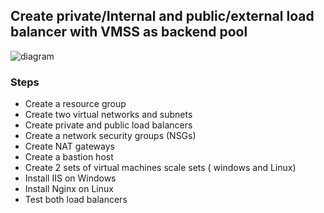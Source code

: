 ## Create private/Internal and public/external load balancer with VMSS as backend pool

![diagram](https://learn.microsoft.com/en-us/azure/load-balancer/media/quickstart-load-balancer-standard-public-portal/public-load-balancer-resources.png#lightbox)

### Steps
- Create a resource group
- Create two virtual networks and subnets
- Create private and public load balancers
- Create a network security groups (NSGs)
- Create NAT gateways
- Create a bastion host
- Create 2 sets of virtual machines scale sets ( windows and Linux)
- Install IIS on Windows
- Install Nginx on Linux
- Test both load balancers